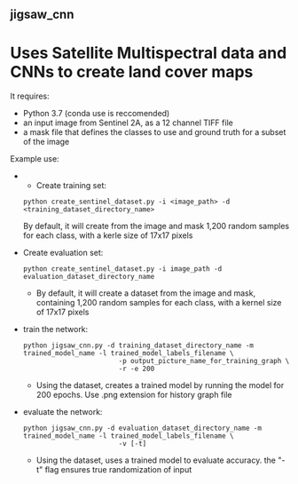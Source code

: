## jigsaw_cnn
# Uses Satellite Multispectral data and CNNs to create land cover maps 

It requires:
- Python 3.7 (conda use is reccomended)
- an input image from Sentinel 2A, as a 12 channel TIFF file
- a mask file that defines the classes to use and ground truth for a subset of the image

Example use:
- * Create training set:
  ```
  python create_sentinel_dataset.py -i <image_path> -d <training_dataset_directory_name>
  ```
  By default, it will create from the image and mask 1,200 random samples for each class, with a kerle size of 17x17 pixels

- Create evaluation set:
  ```
  python create_sentinel_dataset.py -i image_path -d evaluation_dataset_directory_name
  ```
  - By default, it will create a dataset from the image and mask, containing 1,200 random samples for each class, with a kernel size of 17x17 pixels

- train the network:
  ```
  python jigsaw_cnn.py -d training_dataset_directory_name -m trained_model_name -l trained_model_labels_filename \
                          -p output_picture_name_for_training_graph \
                          -r -e 200
  ```
  - Using the dataset, creates a trained model by running the model for 200 epochs. Use .png extension for history graph file

- evaluate the network:
  ```
  python jigsaw_cnn.py -d evaluation_dataset_directory_name -m trained_model_name -l trained_model_labels_filename \
                          -v [-t]
  ```
  - Using the dataset, uses a trained model to evaluate accuracy. the "-t" flag ensures true randomization of input

